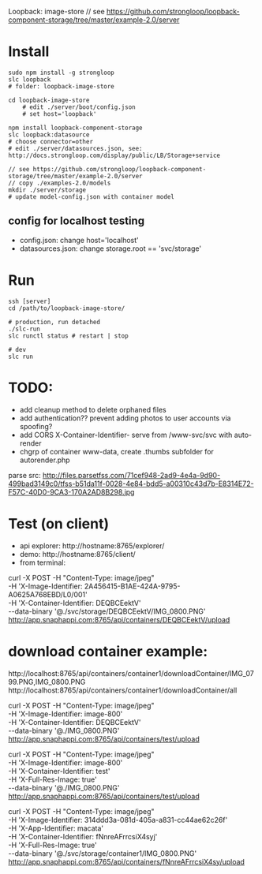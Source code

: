Loopback: image-store
// see https://github.com/strongloop/loopback-component-storage/tree/master/example-2.0/server

# Install
```
sudo npm install -g strongloop
slc loopback
# folder: loopback-image-store

cd loopback-image-store
	# edit ./server/boot/config.json
	# set host='loopback'

npm install loopback-component-storage
slc loopback:datasource
# choose connector=other
# edit ./server/datasources.json, see: http://docs.strongloop.com/display/public/LB/Storage+service

// see https://github.com/strongloop/loopback-component-storage/tree/master/example-2.0/server
// copy ./examples-2.0/models
mkdir ./server/storage
# update model-config.json with container model
```

## config for localhost testing
- config.json: change host='localhost'
- datasources.json: change storage.root == 'svc/storage'



# Run
```
ssh [server]
cd /path/to/loopback-image-store/

# production, run detached
./slc-run
slc runctl status # restart | stop

# dev
slc run
```

# TODO:
- add cleanup method to delete orphaned files
- add authentication?? prevent adding photos to user accounts via spoofing?
- add CORS
X-Container-Identifier- serve from /www-svc/svc with auto-render
- chgrp of container www-data, create .thumbs subfolder for autorender.php

parse src:
http://files.parsetfss.com/71cef948-2ad9-4e4a-9d90-499bad3149c0/tfss-b51da11f-0028-4e84-bdd5-a00310c43d7b-E8314E72-F57C-40D0-9CA3-170A2AD8B298.jpg




# Test (on client)
- api explorer: http://hostname:8765/explorer/
- demo: http://hostname:8765/client/
- from terminal:

curl -X POST -H "Content-Type: image/jpeg" \
	-H  'X-Image-Identifier: 2A456415-B1AE-424A-9795-A0625A768EBD/L0/001' \
	-H  'X-Container-Identifier: DEQBCEektV' \
	--data-binary '@./svc/storage/DEQBCEektV/IMG_0800.PNG' \
	http://app.snaphappi.com:8765/api/containers/DEQBCEektV/upload


# download container example:
 http://localhost:8765/api/containers/container1/downloadContainer/IMG_0799.PNG,IMG_0800.PNG  
 http://localhost:8765/api/containers/container1/downloadContainer/all


curl -X POST -H "Content-Type: image/jpeg" \
  -H  'X-Image-Identifier: image-800' \
  -H  'X-Container-Identifier: DEQBCEektV' \
  --data-binary '@./IMG_0800.PNG' \
  http://app.snaphappi.com:8765/api/containers/test/upload

curl -X POST -H "Content-Type: image/jpeg" \
  -H  'X-Image-Identifier: image-800' \
  -H  'X-Container-Identifier: test' \
  -H  'X-Full-Res-Image: true' \
  --data-binary '@./IMG_0800.PNG' \
  http://app.snaphappi.com:8765/api/containers/test/upload  


curl -X POST -H "Content-Type: image/jpeg" \
  -H  'X-Image-Identifier: 314ddd3a-081d-405a-a831-cc44ae62c26f' \
  -H  'X-App-Identifier: macata' \
  -H  'X-Container-Identifier: fNnreAFrrcsiX4syj' \
  -H  'X-Full-Res-Image: true' \
  --data-binary '@./svc/storage/container1/IMG_0800.PNG' \
  http://app.snaphappi.com:8765/api/containers/fNnreAFrrcsiX4sy/upload  



